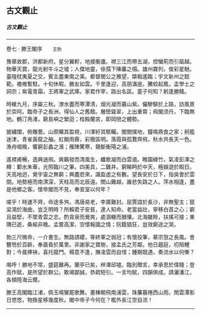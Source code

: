 

## 古文觀止

##### 古文觀止

* * *

卷七 ‧ 滕王閣序　　`王勃`

豫章故郡，洪都新府。星分翼軫，地接衡廬。襟三江而帶五湖，控蠻荊而引甌越。物華天寶，龍光射牛斗之墟；人傑地靈，徐孺下陳蕃之榻。雄州霧列，俊彩星馳。臺隍枕夷夏之交，賓主盡東南之美。都督閻公之雅望，棨戟遙臨；宇文新州之懿範，襜帷暫駐。十旬休暇，勝友如雲。千里逢迎，高朋滿座。騰蛟起鳳，孟學士之詞宗；紫電青霜，王將軍之武庫。家君作宰，路出名區。童子何知？躬逢勝餞。

時維九月，序屬三秋。潦水盡而寒潭清，烟光凝而暮山紫。儼驂騑於上路，訪風景於崇阿。臨帝子之長洲，得仙人之舊館。層巒聳翠，上出重霄；飛閣流丹，下臨無地。鶴汀鳧渚，窮島嶼之縈迴；桂殿蘭宮，即岡巒之體勢。

披繡闥，俯雕甍。山原曠其盈視，川澤紆其駭矚。閭閻撲地，鐘鳴鼎食之家；舸艦迷津，青雀黃龍之舳。虹銷雨霽，彩徹區明。落霞與孤鶩齊飛，秋水共長天一色。漁舟唱晚，響窮彭蠡之濱；雁陣驚寒，聲斷衡陽之浦。

遙襟甫暢，逸興遄飛。爽籟發而清風生，纖歌凝而白雲遏。睢園綠竹，氣凌彭澤之樽：鄴水朱華，光照臨川之筆。四美具，二難并。窮睇眄於中天，極娛遊於暇日。天高地迥，覺宇宙之無窮；興盡悲來，識盈虛之有數。望長安於日下，指吳會於雲間。地勢極而南溟深，天柱高而北辰遠。關山難越，誰悲失路之人。萍水相逢，盡是他鄉之客。懷帝閽而不見，奉宣室以何年？

嗟乎！時運不齊，命途多舛。馮唐易老，李廣難封。屈賈誼於長沙，非無聖主；竄梁鴻於海曲，豈乏明時？所賴君子安貧，達人知命。老當益壯，寧移白首之心；窮且益堅，不墜青雲之志。酌貪泉而覺爽，處涸轍而猶懽。北海雖賒，扶搖可接；東隅已逝，桑榆非晚。孟嘗高潔，空懷報國之情；阮籍猖狂，豈效窮途之哭。

勃三尺微命，一介書生。無路請纓，等終軍之弱冠；有懷投筆，慕宗愨之長風。舍簪笏於百齡，奉晨昏於萬里。非謝家之寶樹，接孟氏之芳鄰。他日趨庭，叨陪鯉對；今晨捧袂，喜托龍門。楊意不逢，撫凌雲而自惜；鍾期既遇，奏流水以何慚？

鳴呼！勝地不常，盛筵難再。蘭亭已矣，梓澤邱墟。臨別贈言，幸承恩於偉餞；登高作賦，是所望於群公。敢竭鄙誠，恭疏短引。一言均賦，四韻俱成。請灑潘江，各傾陸海云爾。

滕王高閣臨江渚，佩玉鳴鸞罷歌舞。畫棟朝飛南浦雲，珠簾暮捲西山雨。閒雲潭影日悠悠，物換星移幾度秋。閣中帝子今何在？檻外長江空自流！

* * *

